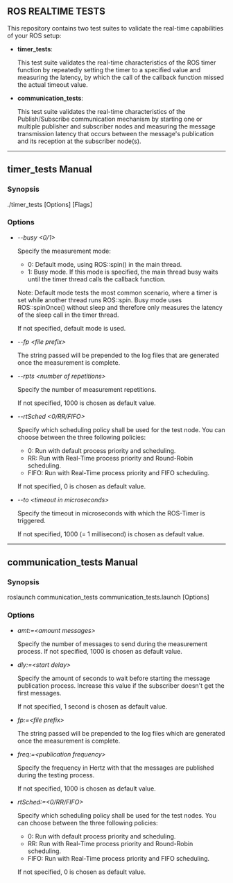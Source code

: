 ## ROS REALTIME TESTS ##

This repository contains two test suites to validate the real-time capabilities of your ROS setup:

* **timer_tests**:

	This test suite validates the real-time characteristics of the ROS timer function by repeatedly setting the timer to a specified value and measuring the latency, by which the call of the callback function missed the actual timeout value.

* **communication_tests**:

	This test suite validates the real-time characteristics of the Publish/Subscribe communication mechanism by starting one or multiple publisher and subscriber nodes and measuring the message transmission latency that occurs between the message's publication and its reception at the subscriber node(s).

---

## timer_tests Manual ##

### Synopsis ###

./timer_tests [Options] [Flags]

### Options ###

* *--busy &lt;0/1&gt;*

	Specify the measurement mode:

	* 0: Default mode, using ROS::spin() in the main thread.
	* 1: Busy mode. If this mode is specified, the main thread busy waits until the timer thread calls the callback function.

	Note: Default mode tests the most common scenario, where a timer is set while another thread runs ROS::spin. Busy mode uses ROS::spinOnce() without sleep and therefore only measures the latency of the sleep call in the timer thread.

	If not specified, default mode is used.

* *--fp &lt;file prefix&gt;*

	The string passed will be prepended to the log files that are generated once the measurement is complete.

* *--rpts &lt;number of repetitions&gt;*

	Specify the number of measurement repetitions.

	If not specified, 1000 is chosen as default value.

* *--rtSched &lt;0/RR/FIFO&gt;*

	Specify which scheduling policy shall be used for the test node. You can choose between the three following policies:

	* 0: Run with default process priority and scheduling.
	* RR: Run with Real-Time process priority and Round-Robin scheduling.
	* FIFO: Run with Real-Time process priority and FIFO scheduling.

	If not specified, 0 is chosen as default value.

* *--to &lt;timeout in microseconds&gt;*

	Specify the timeout in microseconds with which the ROS-Timer is triggered.

	If not specified, 1000 (= 1 millisecond) is chosen as default value.

---

## communication_tests Manual ##

### Synopsis ###

roslaunch communication_tests communication_tests.launch [Options]

### Options ###

* *amt:=&lt;amount messages&gt;*

	Specify the number of messages to send during the measurement process. If not specified, 1000 is chosen as default value.

* *dly:=&lt;start delay&gt;*

	Specify the amount of seconds to wait before starting the message publication process. Increase this value if the subscriber doesn't get the first messages.

	If not specified, 1 second is chosen as default value.

* *fp:=&lt;file prefix&gt;*

	The string passed will be prepended to the log files which are generated once the measurement is complete.

* *freq:=&lt;publication frequency&gt;*

	Specify the frequency in Hertz with that the messages are published during the testing process.

	If not specified, 1000 is chosen as default value.

* *rtSched:=&lt;0/RR/FIFO&gt;*

	Specify which scheduling policy shall be used for the test nodes. You can choose between the three following policies:

	* 0: Run with default process priority and scheduling.
	* RR: Run with Real-Time process priority and Round-Robin scheduling.
	* FIFO: Run with Real-Time process priority and FIFO scheduling.

	If not specified, 0 is chosen as default value.

